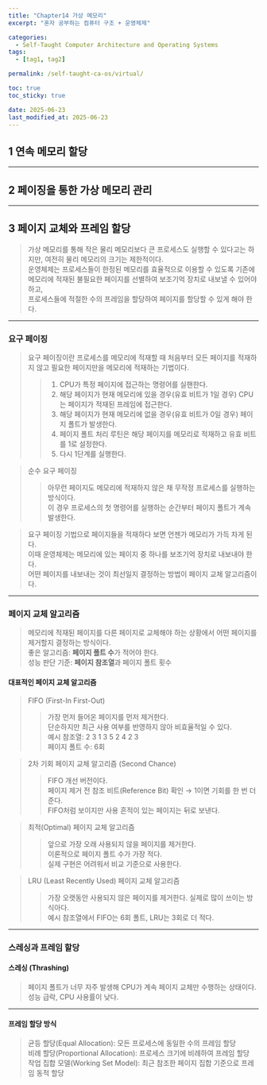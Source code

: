 ```yaml
---
title: "Chapter14 가상 메모리"
excerpt: "혼자 공부하는 컴퓨터 구조 + 운영체제"

categories:
  - Self-Taught Computer Architecture and Operating Systems
tags:
  - [tag1, tag2]

permalink: /self-taught-ca-os/virtual/

toc: true
toc_sticky: true

date: 2025-06-23
last_modified_at: 2025-06-23
---
```



## 1 연속 메모리 할당

***

## 2 페이징을 통한 가상 메모리 관리

***

## 3 페이지 교체와 프레임 할당

> 가상 메모리를 통해 작은 물리 메모리보다 큰 프로세스도 실행할 수 있다고는 하지만, 여전히 물리 메모리의 크기는 제한적이다.     
> 운영체제는 프로세스들이 한정된 메모리를 효율적으로 이용할 수 있도록 기존에 메모리에 적재된 불필요한 페이지를 선별하여 보조기억 장치로 내보낼 수 있어야 하고,      
> 프로세스들에 적절한 수의 프레임을 할당하여 페이지를 할당할 수 있게 해야 한다.

***

### 요구 페이징

> 요구 페이징이란 프로세스를 메모리에 적재할 때 처음부터 모든 페이지를 적재하지 않고 필요한 페이지만을 메모리에 적재하는 기법이다.      
>> 1. CPU가 특정 페이지에 접근하는 명령어를 실핸한다.
>> 2. 해당 페이지가 현재 메모리에 있을 경우(유효 비트가 1일 경우) CPU는 페이지가 적재된 프레임에 접근한다.
>> 3. 해당 페이지가 현재 메모리에 없을 경우(유효 비트가 0일 경우) 페이지 폴트가 발생한다.
>> 4. 페이지 폴트 처리 루틴은 해당 페이지를 메모리로 적재하고 유효 비트를 1로 설정한다.
>> 5. 다시 1단계를 실행한다.

> 순수 요구 페이징
>> 아무런 페이지도 메모리에 적재하지 않은 채 무작정 프로세스를 실행하는 방식이다.     
>> 이 경우 프로세스의 첫 명령어를 실행하는 순간부터 페이지 폴트가 계속 발생한다.

> 요구 페이징 기법으로 페이지들을 적재하다 보면 언젠가 메모리가 가득 차게 된다.      
> 이때 운영체제는 메모리에 있는 페이지 중 하나를 보조기억 장치로 내보내야 한다.      
> 어떤 페이지를 내보내는 것이 최선일지 결정하는 방법이 페이지 교체 알고리즘이다.      

***

### 페이지 교체 알고리즘

> 메모리에 적재된 페이지를 다른 페이지로 교체해야 하는 상황에서 어떤 페이지를 제거할지 결정하는 방식이다.        
> 좋은 알고리즘: **페이지 폴트 수**가 적어야 한다.        
> 성능 판단 기준: **페이지 참조열**과 페이지 폴트 횟수

#### 대표적인 페이지 교체 알고리즘

> FIFO (First-In First-Out)
>> 가장 먼저 들어온 페이지를 먼저 제거한다.      
>> 단순하지만 최근 사용 여부를 반영하지 않아 비효율적일 수 있다.      
>> 예시 참조열: 2 3 1 3 5 2 4 2 3        
>> 페이지 폴트 수: 6회     

> 2차 기회 페이지 교체 알고리즘 (Second Chance)
>> FIFO 개선 버전이다.               
>> 페이지 제거 전 참조 비트(Reference Bit) 확인 → 1이면 기회를 한 번 더 준다.         
>> FIFO처럼 보이지만 사용 흔적이 있는 페이지는 뒤로 보낸다.       

> 최적(Optimal) 페이지 교체 알고리즘
>> 앞으로 가장 오래 사용되지 않을 페이지를 제거한다.     
>> 이론적으로 페이지 폴트 수가 가장 적다.       
>> 실제 구현은 어려워서 비교 기준으로 사용한다.        

> LRU (Least Recently Used) 페이지 교체 알고리즘
>> 가장 오랫동안 사용되지 않은 페이지를 제거한다. 
>> 실제로 많이 쓰이는 방식아다.     
>> 예시 참조열에서 FIFO는 6회 폴트, LRU는 3회로 더 적다.         

***

### 스레싱과 프레임 할당

#### 스레싱 (Thrashing)

> 페이지 폴트가 너무 자주 발생해 CPU가 계속 페이지 교체만 수행하는 상태이다.      
> 성능 급락, CPU 사용률이 낮다.

*** 

#### 프레임 할당 방식

> 균등 할당(Equal Allocation): 모든 프로세스에 동일한 수의 프레임 할당       
> 비례 할당(Proportional Allocation): 프로세스 크기에 비례하여 프레임 할당      
> 작업 집합 모델(Working Set Model): 최근 참조한 페이지 집합 기준으로 프레임 동적 할당     

